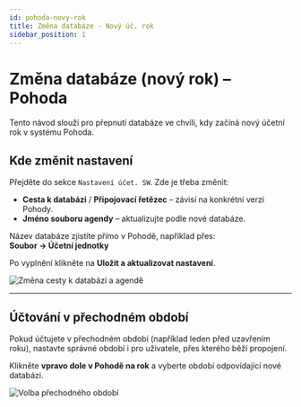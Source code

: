 ```yaml
---
id: pohoda-novy-rok
title: Změna databáze - Nový úč. rok
sidebar_position: 1
---
```


# Změna databáze (nový rok) – Pohoda

Tento návod slouží pro přepnutí databáze ve chvíli, kdy začíná nový účetní rok v systému Pohoda.

## Kde změnit nastavení

Přejděte do sekce `Nastavení účet. SW`. Zde je třeba změnit:

- **Cesta k databázi** / **Připojovací řetězec** – závisí na konkrétní verzi Pohody.
- **Jméno souboru agendy** – aktualizujte podle nové databáze.

Název databáze zjistíte přímo v Pohodě, například přes:  
**Soubor → Účetní jednotky**

Po vyplnění klikněte na **Uložit a aktualizovat nastavení**.

![Změna cesty k databázi a agendě](https://helpdesk.esync.cz/en/download/bcecf649604cafce92f4ba9bfdaa1d7b41f900b7aef19e3b765ee5263859fb29992b58fd37a2ced2?t=3a6244719124be642284cf6a2366cfe5)

---

## Účtování v přechodném období

Pokud účtujete v přechodném období (například leden před uzavřením roku), nastavte správné období i pro uživatele, přes kterého běží propojení.

Klikněte **vpravo dole v Pohodě na rok** a vyberte období odpovídající nové databázi.

![Volba přechodného období](https://helpdesk.esync.cz/en/download/5f63adbfa367fdaaddbee65d28b73ee44f91cbc4b8c5269496704a306a9b171ca65d6ac46f25b77c?t=64f3769a4f744dd582d882c33eda1e60)
